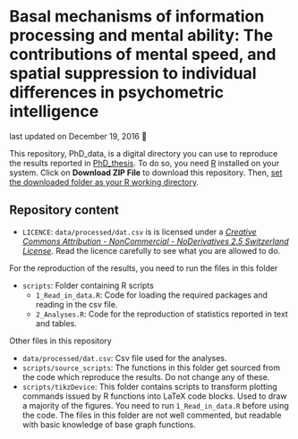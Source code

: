 Basal mechanisms of information processing and mental ability: The contributions of mental speed, and spatial suppression to individual differences in psychometric intelligence
================

last updated on December 19, 2016 :balloon:

This repository, PhD\_data, is a digital directory you can use to reproduce the results reported in [PhD\_thesis](https://github.com/pipomas/PhD_thesis). To do so, you need [R](https://cran.r-project.org) installed on your system. Click on **Download ZIP File** to download this repository. Then, [set the downloaded folder as your R working directory](http://rfunction.com/archives/1001).

Repository content
------------------

-   `LICENCE`: `data/processed/dat.csv` is is licensed under a [*Creative Commons Attribution - NonCommercial - NoDerivatives 2.5 Switzerland License*](http://creativecommons.org/licenses/by-nc-nd/2.5/ch). Read the licence carefully to see what you are allowed to do.

For the reproduction of the results, you need to run the files in this folder

-   `scripts`: Folder containing R scripts
    -   `1_Read_in_data.R`: Code for loading the required packages and reading in the csv file.
    -   `2_Analyses.R`: Code for the reproduction of statistics reported in text and tables.

Other files in this repository

-   `data/processed/dat.csv`: Csv file used for the analyses.
-   `scripts/source_scripts`: The functions in this folder get sourced from the code which reproduce the results. Do not change any of these.
-   `scripts/tikzDevice`: This folder contains scripts to transform plotting commands issued by R functions into LaTeX code blocks. Used to draw a majority of the figures. You need to run `1_Read_in_data.R` before using the code. The files in this folder are not well commented, but readable with basic knowledge of base graph functions.

<!-- ### Files to ignore -->
<!-- Some files in this repository are only used for the displaying of this website or to tell [git](https://en.wikipedia.org/wiki/Git) which files not to track. You can ignore these files and folders: -->
<!-- * `javascripts`  -->
<!-- * `stylesheets`  -->
<!-- * `.gitignore`  -->
<!-- * `index.html`  -->
<!-- * `params.json` -->
<!-- ### `read_raw_files` <- not uploaded yet -->
<!-- * `A-Q`: Scripts to reproduce the reported results -->
<!-- * `read_raw_files`: Folder contains scripts to generate `data/processed/dat.csv` -->
<!--     + `BIS`: Run the script `1.read_in_BIS.R` to read the excel file. To drop the selected subjects from the sample, run `2.drop_subjects_BIS.R`. -->
<!--     + `Fragebogen`: `1.read_in_questionnaire.R` reads the csv file produced by [EFS](http://www.unipark.de/www/front.php). `2.drop_subjects_questionnaire.R` drops selected subjects. -->
<!--     + `Hick`: `1.Hick_analysis_3SD.R` reads in raw data -->
<!--     + `Supp`: `1.Supp2_analysis.R` reads in raw data, `2.drop_subjects_Supp2.R` drops selected subjects. -->
<!--     + `Merge`: `merge_objects_to_dat.R` merges all objects into one data frame, and writes `data/processed/dat.csv`. In order for it to work, make sure you **run all other scripts in this folder first**. -->
